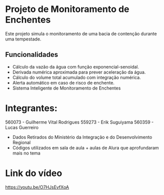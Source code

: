 # Projeto de Monitoramento de Enchentes

Este projeto simula o monitoramento de uma bacia de contenção durante uma tempestade.

## Funcionalidades
- Cálculo da vazão da água com função exponencial-senoidal.
- Derivada numérica aproximada para prever aceleração da água.
- Cálculo do volume total acumulado com integração numérica.
- Alerta automático em caso de risco de enchente.
- Sistema Inteligente de Monitoramento de Enchentes



# Integrantes:

560073 - Guilherme Vital Rodrigues
559273 - Erik  Suguiyama
560359 - Lucas Guerreiro


* Dados Retirados do Ministério da Integração e do Desenvolvimento Regional
* Códigos utilizados em sala de aula + aulas de Alura que aprofundaram mais no tema

# Link do vídeo
https://youtu.be/O7HJsEvfXoA
